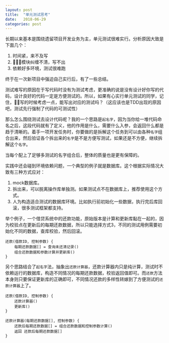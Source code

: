 ```yaml
---
layout: post
title:  "单元测试思考"
date:   2018-06-29
categories: post
---
```


长期以来基本是围绕遗留项目开发业务为主，单元测试很难实行。分析原因大致是下面几个：

1. 时间紧，来不及写
2. 模块纠缠不清，写不出
3. 依赖好多环境，测试很难跑

终于在一次新项目中强迫自己实行后，有了一些总结。

测试难写的原因在于写代码时没有为测试考虑，更准确的说是没有设计好你写的代码，设计良好的代码一定是方便测试的。所以，如果有心实行单元测试的同学，记住，写的时候考虑一点，能写出对应的测试吗？（这应该也是TDD出现的原因吧，测试先行强制了代码的可测试性）

那么怎么围绕测试去设计代码呢？我的一个思路是`起名字`，因为当你给一堆代码命名之后，这段代码就有了定义，他的作用是什么，需要什么入参，会返回什么都是趋于清晰的。着手一项开发任务时，你要做的是拆解这个任务到可以由各种`名字`组合出来，然后验证各个拆出来的`名字`是不是方便写测试，如果还是不方便，继续拆解这个`名字`。

当每个配上了足够多测试的名字组合后，整体的质量也是更有保障的。

实践中还会碰到环境依赖问题，一个典型的例子就是数据库。这个根据实际情况大致有三种方式应对：

1. mock数据库。
2. 拆出来，可以脱离操作库单独测。如果测试点不在数据库上，推荐使用这个方式。
3. 人为构造适合测试的数据库环境。比如执行前初始化一些数据，执行完后库回滚，很多测试框架都支持。

举个例子，一个借贷系统中的还款功能，原始版本是计算和更新库黏在一起的，因为校验点在更新后的每期还款数据，所以只能选择方式3，不同的测试用例需要初始化不同的数据，查库校验，然后回滚。

```
还款(借款ID, 控制参数) {
    每期还款数据[] = 查询未还清记录()
    组合还款数据和参数计算并更新库()
}
```

另个思路结合了`起名字`法，抽象出`还款计算器`，还款计算器内只是纯计算，测试时不依赖运行的数据库，构造不同情况的每期还款数据，校验返回值即可。而`还款`方法本身则只要保证更新库的正确即可，不同情况还款的多样性转嫁到了方便测试的`还款计算器`上了。

```
还款(借款ID, 控制参数) {
    还款计算器()
    更新库()
}

还款计算器(每期还款数据[], 控制参数) {
    还款后每期还款数据[] = 组合还款数据和控制参数计算()
    返回 还款后每期还款数据[]
}
```
